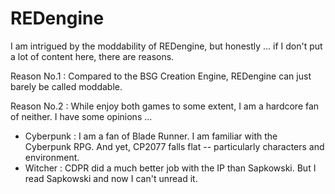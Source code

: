 # REDengine

I am intrigued by the moddability of REDengine, but honestly ...
if I don't put a lot of content here, there are reasons.

Reason No.1 : Compared to the BSG Creation Engine, REDengine can just barely be called moddable.

Reason No.2 : While enjoy both games to some extent, I am a hardcore fan of neither. I have some opinions ...

- Cyberpunk : I am a fan of Blade Runner. I am familiar with the Cyberpunk RPG. And yet, CP2077 falls flat -- particularly characters and environment.
- Witcher :  CDPR did a much better job with the IP than Sapkowski. But I read Sapkowski and now I can't unread it.
